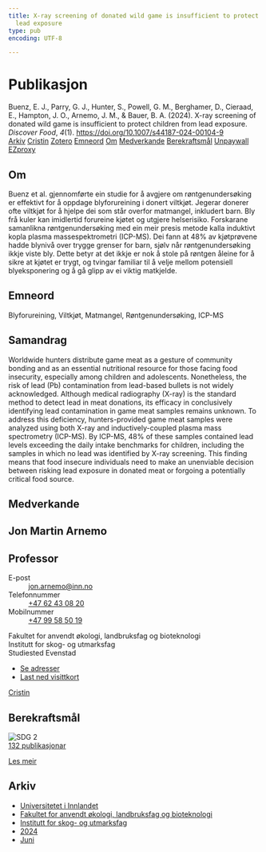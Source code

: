 ```yaml
---
title: X-ray screening of donated wild game is insufficient to protect children from
  lead exposure
type: pub
encoding: UTF-8

---
```

<h1>Publikasjon</h1>
<article id="csl-bib-container-TKFI6Q2F" class="csl-bib-container">
  <div class="csl-bib-body"> <div class="csl-entry">Buenz, E. J., Parry, G. J., Hunter, S., Powell, G. M., Berghamer, D., Cieraad, E., Hampton, J. O., Arnemo, J. M., &#38; Bauer, B. A. (2024). X-ray screening of donated wild game is insufficient to protect children from lead exposure. <i>Discover Food</i>, <i>4</i>(1). <a href="https://doi.org/10.1007/s44187-024-00104-9">https://doi.org/10.1007/s44187-024-00104-9</a></div> </div>
  <div class="csl-bib-buttons">
    <a href="#taxonomy-article-TKFI6Q2F" alt="archive" class="csl-bib-button">Arkiv</a>
    <a href="https://app.cristin.no/results/show.jsf?id=2275468" alt="Cristin" class="csl-bib-button">Cristin</a>
    <a href="http://zotero.org/groups/5881554/items/TKFI6Q2F" alt="Zotero" class="csl-bib-button">Zotero</a>
    <a href="#keywords-article-TKFI6Q2F" alt="keywords" class="csl-bib-button">Emneord</a>
    <a href="#about-article-TKFI6Q2F" alt="about_pub" class="csl-bib-button">Om</a>
    <a href="#contributors-article-TKFI6Q2F" alt="contributors" class="csl-bib-button">Medverkande</a>
    <a href="#sdg-article-TKFI6Q2F" alt="sdg" class="csl-bib-button">Berekraftsmål</a>
    <a href="https://link.springer.com/content/pdf/10.1007/s44187-024-00104-9.pdf" alt="Unpaywall" class="csl-bib-button">Unpaywall</a>
    <a href="https://link.springer.com/content/pdf/10.1007/s44187-024-00104-9.pdf" alt="EZproxy" class="csl-bib-button">EZproxy</a>
  </div>
  <div id="csl-bib-meta-container-TKFI6Q2F"></div>
</article>
<div id="csl-bib-meta-TKFI6Q2F" class="csl-bib-meta">
  <article id="about-article-TKFI6Q2F" class="about_pub-article">
    <h1>Om</h1>
    Buenz et al. gjennomførte ein studie for å avgjere om røntgenundersøking er effektivt for å oppdage blyforureining i donert viltkjøt. Jegerar donerer ofte viltkjøt for å hjelpe dei som står overfor matmangel, inkludert barn. Bly frå kuler kan imidlertid forureine kjøtet og utgjere helserisiko. Forskarane samanlikna røntgenundersøking med ein meir presis metode kalla induktivt kopla plasma massespektrometri (ICP-MS). Dei fann at 48% av kjøtprøvene hadde blynivå over trygge grenser for barn, sjølv når røntgenundersøking ikkje viste bly. Dette betyr at det ikkje er nok å stole på røntgen åleine for å sikre at kjøtet er trygt, og tvingar familiar til å velje mellom potensiell blyeksponering og å gå glipp av ei viktig matkjelde.
  </article>
  <article id="keywords-article-TKFI6Q2F" class="keywords-article">
    <h1>Emneord</h1>
    Blyforureining, Viltkjøt, Matmangel, Røntgenundersøking, ICP-MS
  </article>
  <article id="abstract-article-TKFI6Q2F" class="abstract-article">
    <h1>Samandrag</h1>
    Worldwide hunters distribute game meat as a gesture of community bonding and as an essential nutritional resource for those facing food insecurity, especially among children and adolescents. Nonetheless, the risk of lead (Pb) contamination from lead-based bullets is not widely acknowledged. Although medical radiography (X-ray) is the standard method to detect lead in meat donations, its efficacy in conclusively identifying lead contamination in game meat samples remains unknown. To address this deficiency, hunters-provided game meat samples were analyzed using both X-ray and inductively-coupled plasma mass spectrometry (ICP-MS). By ICP-MS, 48% of these samples contained lead levels exceeding the daily intake benchmarks for children, including the samples in which no lead was identified by X-ray screening. This finding means that food insecure individuals need to make an unenviable decision between risking lead exposure in donated meat or forgoing a potentially critical food source.
  </article>
  <article id="contributors-article-TKFI6Q2F" class="contributors-article">
    <h1>Medverkande</h1>
    <div class="personas"> <div class="vrtx-hinn-person-card"> <div class="photo"> <i class="lar la-user-circle missing-person"></i> </div> <div class="info"> <hgroup><h1>Jon Martin Arnemo</h1> <h2>Professor</h2> </hgroup><dl> <dt>E-post</dt> <dd> <a href="mailto:jon.arnemo@inn.no">jon.arnemo@inn.no</a> </dd> <dt>Telefonnummer</dt> <dd><a href="tel:+4762430820"> +47 62 43 08 20 </a></dd> <dt>Mobilnummer</dt> <dd><a href="tel:+4799585019"> +47 99 58 50 19 </a></dd> </dl> <p> Fakultet for anvendt økologi, landbruksfag og bioteknologi<br> Institutt for skog- og utmarksfag<br> Studiested Evenstad </p> <ul class="vrtx-hinn-links"> <li><a href="https://www.inn.no/finn-en-ansatt/jon-arnemo.html#vrtx-hinn-addresses">Se adresser</a></li> <li><a href="https://www.inn.no/finn-en-ansatt/jon-arnemo.html?vrtx=vcf">Last ned visittkort</a></li> </ul> </div> </div> <a href="https://app.cristin.no/persons/show.jsf?id=328246" alt="Cristin URL" class="personas-cristin">Cristin</a> </div>
  </article>
  <article id="sdg-article-TKFI6Q2F" class="sdg-article">
    <h1>Berekraftsmål</h1>
    <div class="sdg-container"><div id="sdg2" class="sdg">
        <img src="{{< params subfolder >}}images/sdg/sdg02_nn.png" class="image" alt="SDG 2">
        <div class="sdg-overlay">
          <a href="{{< params subfolder >}}nn/archive/?sdg=2#archive" class="sdg-publication-count"><span>132</span> publikasjonar</a>
          <p><a href="https://fn.no/om-fn/fns-baerekraftsmaal/utrydde-sult?lang=nno-NO" class="sdg-read-more">Les meir</a></p>
        </div>
      </div></div>
  </article>
  <article id="taxonomy-article-TKFI6Q2F" class="taxonomy-article">
    <h1>Arkiv</h1>
    <ul>
      <li><a href="{{< params subfolder >}}nn/archive/?key=3DCRN523">Universitetet i Innlandet</a></li>
      <li><a href="{{< params subfolder >}}nn/archive/?key=T77LXH6D">Fakultet for anvendt økologi, landbruksfag og bioteknologi</a></li>
      <li><a href="{{< params subfolder >}}nn/archive/?key=7TRARPE3">Institutt for skog- og utmarksfag</a></li>
      <li><a href="{{< params subfolder >}}nn/archive/?key=A4XX8HDP">2024</a></li>
      <li><a href="{{< params subfolder >}}nn/archive/?key=7J8SDQWC">Juni</a></li>
    </ul>
  </article>
</div>
